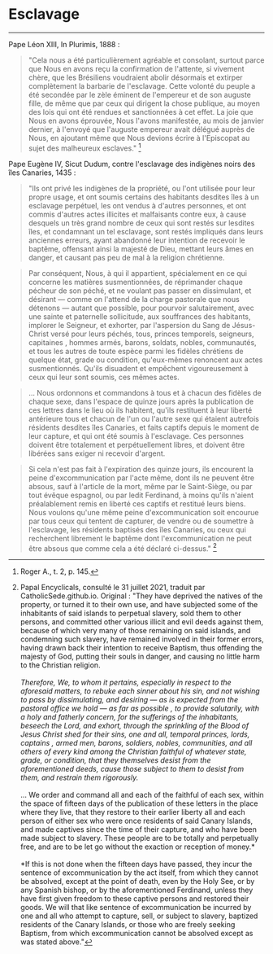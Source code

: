 # Esclavage

***

Pape Léon XIII, In Plurimis, 1888 :

> "Cela nous a été particulièrement agréable et consolant, surtout parce que Nous en avons reçu la confirmation de l'attente, si vivement chère, que les Brésiliens voudraient abolir désormais et extirper complètement la barbarie de l'esclavage. Cette volonté du peuple a été secondée par le zèle éminent de l'empereur et de son auguste fille, de même que par ceux qui dirigent la chose publique, au moyen des lois qui ont été rendues et sanctionnées à cet effet. La joie que Nous en avons éprouvée, Nous l'avons manifestée, au mois de janvier dernier, à l'envoyé que l'auguste empereur avait délégué auprès de Nous, en ajoutant même que Nous devions écrire à l'Episcopat au sujet des malheureux esclaves." [^1]

[^1]: Roger A., t. 2, p. 145. 

Pape Eugène IV, Sicut Dudum, contre l'esclavage des indigènes noirs des îles Canaries, 1435 :

> "Ils ont privé les indigènes de la propriété, ou l'ont utilisée pour leur propre usage, et ont soumis certains des habitants desdites îles à un esclavage perpétuel, les ont vendus à d'autres personnes, et ont commis d'autres actes illicites et malfaisants contre eux, à cause desquels un très grand nombre de ceux qui sont restés sur lesdites îles, et condamnant un tel esclavage, sont restés impliqués dans leurs anciennes erreurs, ayant abandonné leur intention de recevoir le baptême, offensant ainsi la majesté de Dieu, mettant leurs âmes en danger, et causant pas peu de mal à la religion chrétienne.

> Par conséquent, Nous, à qui il appartient, spécialement en ce qui concerne les matières susmentionnées, de réprimander chaque pécheur de son péché, et ne voulant pas passer en dissimulant, et désirant — comme on l'attend de la charge pastorale que nous détenons — autant que possible, pour pourvoir salutairement, avec une sainte et paternelle sollicitude, aux souffrances des habitants, implorer le Seigneur, et exhorter, par l'aspersion du Sang de Jésus-Christ versé pour leurs péchés, tous, princes temporels, seigneurs, capitaines , hommes armés, barons, soldats, nobles, communautés, et tous les autres de toute espèce parmi les fidèles chrétiens de quelque état, grade ou condition, qu'eux-mêmes renoncent aux actes susmentionnés. Qu'ils disuadent et empêchent vigoureusement à ceux qui leur sont soumis, ces mêmes actes.

> ... Nous ordonnons et commandons à tous et à chacun des fidèles de chaque sexe, dans l'espace de quinze jours après la publication de ces lettres dans le lieu où ils habitent, qu'ils restituent à leur liberté antérieure tous et chacun de l'un ou l'autre sexe qui étaient autrefois résidents desdites îles Canaries, et faits captifs depuis le moment de leur capture, et qui ont été soumis à l'esclavage. Ces personnes doivent être totalement et perpétuellement libres, et doivent être libérées sans exiger ni recevoir d'argent.

> Si cela n'est pas fait à l'expiration des quinze jours, ils encourent la peine d'excommunication par l'acte même, dont ils ne peuvent être absous, sauf à l'article de la mort, même par le Saint-Siège, ou par tout évêque espagnol, ou par ledit Ferdinand, à moins qu'ils n'aient préalablement remis en liberté ces captifs et restitué leurs biens. Nous voulons qu'une même peine d'excommunication soit encourue par tous ceux qui tentent de capturer, de vendre ou de soumettre à l'esclavage, les résidents baptisés des îles Canaries, ou ceux qui recherchent librement le baptême dont l'excommunication ne peut être absous que comme cela a été déclaré ci-dessus." [^2]

[^2]: Papal Encyclicals, consulté le 31 juillet 2021, traduit par CatholicSede.github.io. Original : "They have deprived the natives of the property, or turned it to their own use, and have subjected some of the inhabitants of said islands to perpetual slavery, sold them to other persons, and committed other various illicit and evil deeds against them, because of which very many of those remaining on said islands, and condemning such slavery, have remained involved in their former errors, having drawn back their intention to receive Baptism, thus offending the majesty of God, putting their souls in danger, and causing no little harm to the Christian religion.*<br/><br/>*Therefore, We, to whom it pertains, especially in respect to the aforesaid matters, to rebuke each sinner about his sin, and not wishing to pass by dissimulating, and desiring — as is expected from the pastoral office we hold — as far as possible , to provide salutarily, with a holy and fatherly concern, for the sufferings of the inhabitants, beseech the Lord, and exhort, through the sprinkling of the Blood of Jesus Christ shed for their sins, one and all, temporal princes, lords, captains , armed men, barons, soldiers, nobles, communities, and all others of every kind among the Christian faithful of whatever state, grade, or condition, that they themselves desist from the aforementioned deeds, cause those subject to them to desist from them, and restrain them rigorously.*<br/><br/>*... We order and command all and each of the faithful of each sex, within the space of fifteen days of the publication of these letters in the place where they live, that they restore to their earlier liberty all and each person of either sex who were once residents of said Canary Islands, and made captives since the time of their capture, and who have been made subject to slavery. These people are to be totally and perpetually free, and are to be let go without the exaction or reception of money.*<br/><br/>*If this is not done when the fifteen days have passed, they incur the sentence of excommunication by the act itself, from which they cannot be absolved, except at the point of death, even by the Holy See, or by any Spanish bishop, or by the aforementioned Ferdinand, unless they have first given freedom to these captive persons and restored their goods. We will that like sentence of excommunication be incurred by one and all who attempt to capture, sell, or subject to slavery, baptized residents of the Canary Islands, or those who are freely seeking Baptism, from which excommunication cannot be absolved except as was stated above."


